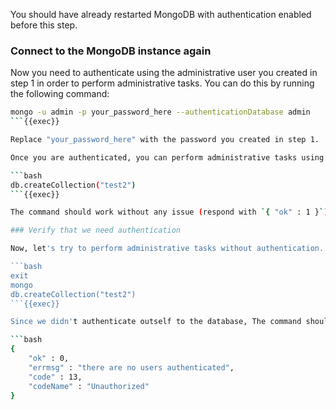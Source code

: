 You should have already restarted MongoDB with authentication enabled before this step.

### Connect to the MongoDB instance again
Now you need to authenticate using the administrative user you created in step 1 in order to perform administrative tasks. You can do this by running the following command:

```bash
mongo -u admin -p your_password_here --authenticationDatabase admin
```{{exec}}

Replace "your_password_here" with the password you created in step 1.

Once you are authenticated, you can perform administrative tasks using the MongoDB shell, like creating a collection in the database:

```bash
db.createCollection("test2")
```{{exec}}

The command should work without any issue (respond with `{ "ok" : 1 }`).

### Verify that we need authentication

Now, let's try to perform administrative tasks without authentication. Try to create a collection again in the database.

```bash
exit
mongo
db.createCollection("test2")
```{{exec}}

Since we didn't authenticate outself to the database, The command should fail with the following response:

```bash
{
    "ok" : 0,
    "errmsg" : "there are no users authenticated",
    "code" : 13,
    "codeName" : "Unauthorized"
}
```
